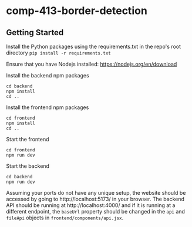 # comp-413-border-detection

## Getting Started
Install the Python packages using the requirements.txt in the repo's root directory
`pip install -r requirements.txt`

Ensure that you have Nodejs installed: https://nodejs.org/en/download

Install the backend npm packages
```
cd backend
npm install
cd ..
```

Install the frontend npm packages
```
cd frontend
npm install
cd ..
```

Start the frontend
```
cd frontend
npm run dev
```

Start the backend
```
cd backend
npm run dev
```

Assuming your ports do not have any unique setup, the website should be accessed by going to http://localhost:5173/ in your browser. The backend API should be running at http://localhost:4000/ and if it is running at a different endpoint, the `baseUrl` property should be changed in the `api` and `fileApi` objects in `frontend/components/api.jsx`.

